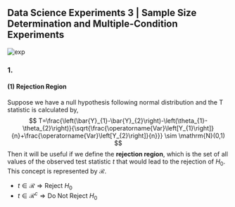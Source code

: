 ## Data Science Experiments 3 | Sample Size Determination and Multiple-Condition Experiments

![exp](../../../Blog/image/exp.png)

### 1. 

#### (1) Rejection Region

Suppose we have a null hypothesis following normal distribution and the T statistic is calculated by,
$$
T=\frac{\left(\bar{Y}_{1}-\bar{Y}_{2}\right)-\left(\theta_{1}-\theta_{2}\right)}{\sqrt{\frac{\operatorname{Var}\left[Y_{1}\right]}{n}+\frac{\operatorname{Var}\left[Y_{2}\right]}{n}}} \sim \mathrm{N}(0,1)
$$
Then it will be useful if we define the **rejection region**, which is the set of all values of the observed test statistic $t$ that would lead to the rejection of $H_0$. This concept is represented by $\mathcal{R}$.

* $t \in \mathcal{R} \Rightarrow \text{Reject}\ H_0$ 
* $t \in \mathcal{R}^c \Rightarrow \text{Do Not Reject}\ H_0$ 











